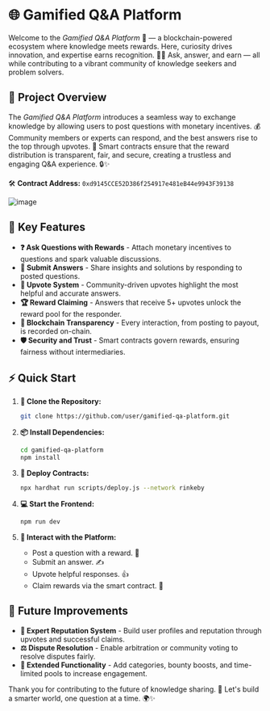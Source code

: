 # 🌐 Gamified Q&A Platform

Welcome to the *Gamified Q&A Platform* 🎉 — a blockchain-powered ecosystem where knowledge meets rewards. Here, curiosity drives innovation, and expertise earns recognition. 🧠💸 Ask, answer, and earn — all while contributing to a vibrant community of knowledge seekers and problem solvers.

## 🚀 Project Overview
The *Gamified Q&A Platform* introduces a seamless way to exchange knowledge by allowing users to post questions with monetary incentives. 💰 Community members or experts can respond, and the best answers rise to the top through upvotes. 🔼 Smart contracts ensure that the reward distribution is transparent, fair, and secure, creating a trustless and engaging Q&A experience. 🔒✨

🛠️ **Contract Address:**
`0xd9145CCE52D386f254917e481eB44e9943F39138`

![image](https://github.com/user-attachments/assets/8bbd037c-d54d-46d8-b17e-f26dfd5e6064)


## 🔑 Key Features
- **❓ Ask Questions with Rewards** - Attach monetary incentives to questions and spark valuable discussions.
- **📝 Submit Answers** - Share insights and solutions by responding to posted questions.
- **🔼 Upvote System** - Community-driven upvotes highlight the most helpful and accurate answers.
- **🏆 Reward Claiming** - Answers that receive 5+ upvotes unlock the reward pool for the responder.
- **🔗 Blockchain Transparency** - Every interaction, from posting to payout, is recorded on-chain.
- **🛡️ Security and Trust** - Smart contracts govern rewards, ensuring fairness without intermediaries.

## ⚡ Quick Start
1. **🔧 Clone the Repository:**
   ```bash
   git clone https://github.com/user/gamified-qa-platform.git
   ```

2. **📦 Install Dependencies:**
   ```bash
   cd gamified-qa-platform
   npm install
   ```

3. **🚀 Deploy Contracts:**
   ```bash
   npx hardhat run scripts/deploy.js --network rinkeby
   ```

4. **💻 Start the Frontend:**
   ```bash
   npm run dev
   ```

5. **🎯 Interact with the Platform:**
   - Post a question with a reward. 💬
   - Submit an answer. ✍️
   - Upvote helpful responses. 👍
   - Claim rewards via the smart contract. 🎁

## 🔮 Future Improvements
- **🏅 Expert Reputation System** - Build user profiles and reputation through upvotes and successful claims.
- **⚖️ Dispute Resolution** - Enable arbitration or community voting to resolve disputes fairly.
- **🎉 Extended Functionality** - Add categories, bounty boosts, and time-limited pools to increase engagement.

Thank you for contributing to the future of knowledge sharing. 🙏 Let's build a smarter world, one question at a time. 🌍✨

